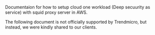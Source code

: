 Documentaion for how to setup cloud one workload (Deep secuurity as service) with squid proxy server in AWS.

The following document is not officially supported by Trendmicro, but instead, we  were kindly shared to our clients.
